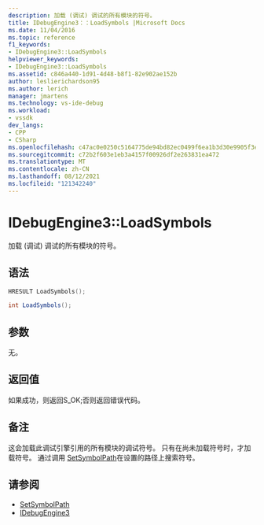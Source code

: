 ```yaml
---
description: 加载 (调试) 调试的所有模块的符号。
title: IDebugEngine3：：LoadSymbols |Microsoft Docs
ms.date: 11/04/2016
ms.topic: reference
f1_keywords:
- IDebugEngine3::LoadSymbols
helpviewer_keywords:
- IDebugEngine3::LoadSymbols
ms.assetid: c846a440-1d91-4d48-b8f1-82e902ae152b
author: leslierichardson95
ms.author: lerich
manager: jmartens
ms.technology: vs-ide-debug
ms.workload:
- vssdk
dev_langs:
- CPP
- CSharp
ms.openlocfilehash: c47ac0e0250c5164775de94bd82ec0499f6ea1b3d30e9905f3ec2b8fd7b32782
ms.sourcegitcommit: c72b2f603e1eb3a4157f00926df2e263831ea472
ms.translationtype: MT
ms.contentlocale: zh-CN
ms.lasthandoff: 08/12/2021
ms.locfileid: "121342240"
---
```

# <a name="idebugengine3loadsymbols"></a>IDebugEngine3::LoadSymbols
加载 (调试) 调试的所有模块的符号。

## <a name="syntax"></a>语法

```cpp
HRESULT LoadSymbols();
```

```csharp
int LoadSymbols();
```

## <a name="parameters"></a>参数
 无。

## <a name="return-value"></a>返回值
 如果成功，则返回S_OK;否则返回错误代码。

## <a name="remarks"></a>备注
 这会加载此调试引擎引用的所有模块的调试符号。 只有在尚未加载符号时，才加载符号。 通过调用 [SetSymbolPath](../../../extensibility/debugger/reference/idebugengine3-setsymbolpath.md)在设置的路径上搜索符号。

## <a name="see-also"></a>请参阅
- [SetSymbolPath](../../../extensibility/debugger/reference/idebugengine3-setsymbolpath.md)
- [IDebugEngine3](../../../extensibility/debugger/reference/idebugengine3.md)
